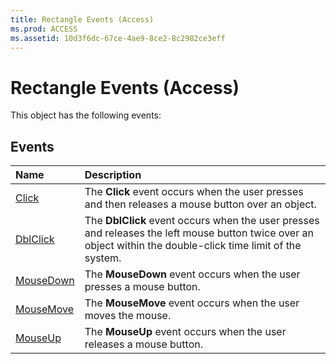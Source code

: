 ```yaml
---
title: Rectangle Events (Access)
ms.prod: ACCESS
ms.assetid: 10d3f6dc-67ce-4ae9-8ce2-8c2982ce3eff
---
```



# Rectangle Events (Access)
This object has the following events:

## Events



|**Name**|**Description**|
|:-----|:-----|
|[Click](rectangle-click-event-access.md)|The  **Click** event occurs when the user presses and then releases a mouse button over an object.|
|[DblClick](rectangle-dblclick-event-access.md)|The  **DblClick** event occurs when the user presses and releases the left mouse button twice over an object within the double-click time limit of the system.|
|[MouseDown](rectangle-mousedown-event-access.md)|The  **MouseDown** event occurs when the user presses a mouse button.|
|[MouseMove](rectangle-mousemove-event-access.md)|The  **MouseMove** event occurs when the user moves the mouse.|
|[MouseUp](rectangle-mouseup-event-access.md)|The  **MouseUp** event occurs when the user releases a mouse button.|

